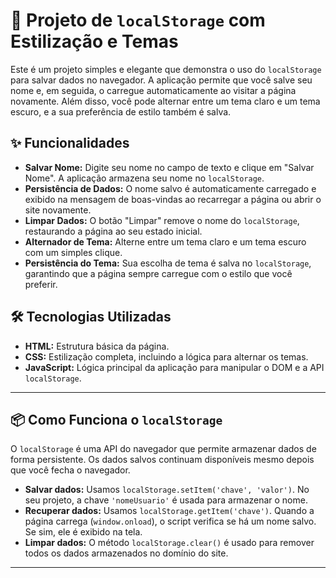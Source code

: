 # 🎨 Projeto de `localStorage` com Estilização e Temas

Este é um projeto simples e elegante que demonstra o uso do `localStorage` para salvar dados no navegador. A aplicação permite que você salve seu nome e, em seguida, o carregue automaticamente ao visitar a página novamente. Além disso, você pode alternar entre um tema claro e um tema escuro, e a sua preferência de estilo também é salva.

## ✨ Funcionalidades

  * **Salvar Nome:** Digite seu nome no campo de texto e clique em "Salvar Nome". A aplicação armazena seu nome no `localStorage`.
  * **Persistência de Dados:** O nome salvo é automaticamente carregado e exibido na mensagem de boas-vindas ao recarregar a página ou abrir o site novamente.
  * **Limpar Dados:** O botão "Limpar" remove o nome do `localStorage`, restaurando a página ao seu estado inicial.
  * **Alternador de Tema:** Alterne entre um tema claro e um tema escuro com um simples clique.
  * **Persistência do Tema:** Sua escolha de tema é salva no `localStorage`, garantindo que a página sempre carregue com o estilo que você preferir.

## 🛠️ Tecnologias Utilizadas

  * **HTML:** Estrutura básica da página.
  * **CSS:** Estilização completa, incluindo a lógica para alternar os temas.
  * **JavaScript:** Lógica principal da aplicação para manipular o DOM e a API `localStorage`.

-----

## 📦 Como Funciona o `localStorage`

O `localStorage` é uma API do navegador que permite armazenar dados de forma persistente. Os dados salvos continuam disponíveis mesmo depois que você fecha o navegador.

  * **Salvar dados:** Usamos `localStorage.setItem('chave', 'valor')`. No seu projeto, a chave `'nomeUsuario'` é usada para armazenar o nome.
  * **Recuperar dados:** Usamos `localStorage.getItem('chave')`. Quando a página carrega (`window.onload`), o script verifica se há um nome salvo. Se sim, ele é exibido na tela.
  * **Limpar dados:** O método `localStorage.clear()` é usado para remover todos os dados armazenados no domínio do site.

-----
